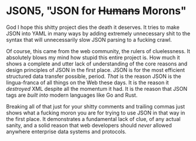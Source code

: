# JSON5, "JSON for ~~Humans~~ Morons"

God I hope this shitty project dies the death it deserves. It tries to
make JSON into YAML in many ways by adding extremely unnecessary shit to
the syntax that will unnecessarily slow JSON parsing to a fucking crawl.

Of course, this came from the web community, the rulers of cluelessness.
It absolutely blows my mind how stupid this entire project is. How much
it shows a complete and utter lack of understanding of the core reasons
and design principles of JSON in the first place. JSON is for the most
efficient structured data transfer possible, period. *That* is the
reason JSON is the lingua-franca of all things on the Web these days. It
is the reason it *destroyed* XML despite all the momentum it had. It is
the reason that JSON tags are *built into* modern languages like Go and
Rust.

Breaking all of that just for your shitty comments and trailing commas
just shows what a fucking moron you are for trying to use JSON in that
way in the first place. It demonstrates a fundamental lack of clue, of
any actual sanity, and a solid reason that web developers should *never*
allowed anywhere enterprise data systems and protocols.
